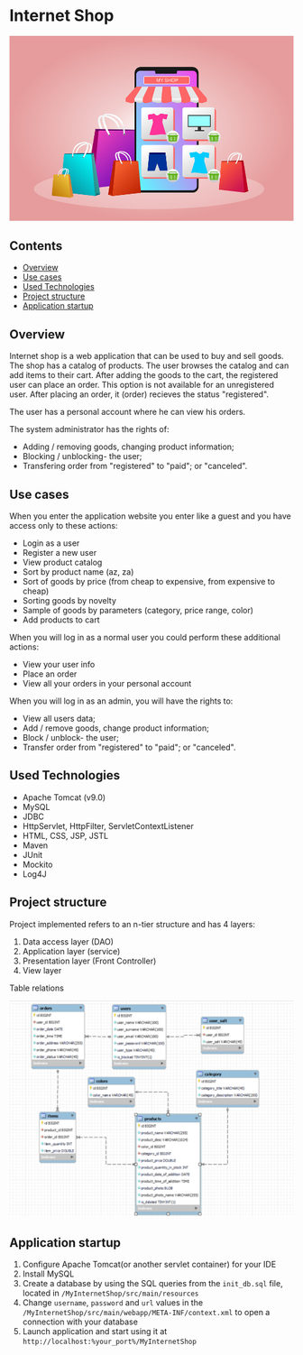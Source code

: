 # Internet Shop
![shop](src/main/webapp/img/shop.png)

## Contents
+ [Overview](#Overview) 
+ [Use cases](#Use-cases)
+ [Used Technologies](#Used-Technologies) 
+ [Project structure](#Project-structure)
+ [Application startup](#Application-startup)

<a name="Overview"></a>
## Overview
Internet shop is a web application that can be used to buy and sell goods. The shop has a catalog of products.
The user browses the catalog and can add items to their cart. After adding the goods to the
cart, the registered user can place an order. This option is not available for an unregistered
user. After placing an order, it (order) recieves the status "registered".

The user has a personal account where he can view his orders.

The system administrator has the rights of:
* Adding / removing goods, changing product information;
* Blocking / unblocking- the user;
* Transfering order from "registered" to "paid"; or "canceled".

<a name="Use-cases"></a>
## Use cases
When you enter the application website you enter like a guest and you have access only to these actions:
* Login as a user
* Register a new user
* View product catalog
* Sort by product name (az, za)
* Sort of goods by price (from cheap to expensive, from expensive to cheap)
* Sorting goods by novelty
* Sample of goods by parameters (category, price range, color)
* Add products to cart


When you will log in as a normal user you could perform these additional actions:
* View your user info
* Place an order
* View all your orders in your personal account


When you will log in as an admin, you will have the rights to:
* View all users data;
* Add / remove goods, change product information;
* Block / unblock- the user;
* Transfer order from "registered" to "paid"; or "canceled".

<a name="Used-Technologies"></a>
## Used Technologies
* Apache Tomcat (v9.0)
* MySQL
* JDBC
* HttpServlet, HttpFilter, ServletContextListener
* HTML, CSS, JSP, JSTL
* Maven
* JUnit
* Mockito
* Log4J

<a name="Project-structure"></a>
## Project structure
Project implemented refers to an n-tier structure and has 4 layers:

1. Data access layer (DAO)
1. Application layer (service)
1. Presentation layer (Front Controller)
1. View layer

Table relations 

![Table relations](src/main/webapp/img/database.png)

<a name="Application-startup"></a>
## Application startup

1. Configure Apache Tomcat(or another servlet container) for your IDE
1. Install MySQL
1. Create a database by using the SQL queries from the `init_db.sql` file, located in `/MyInternetShop/src/main/resources`
1. Change `username`, `password` and `url` values in the `/MyInternetShop/src/main/webapp/META-INF/context.xml` to open a connection with your database
1. Launch application and start using it at `http://localhost:%your_port%/MyInternetShop`